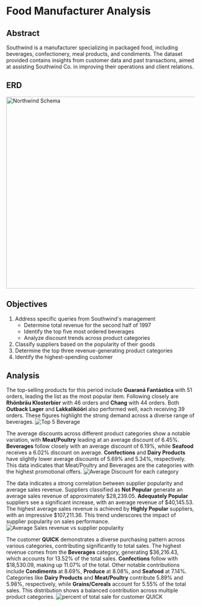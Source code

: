 # Food Manufacturer Analysis
## Abstract
Southwind is a manufacturer specializing in packaged food, including beverages, confectionery, meal products, and condiments. The dataset provided contains insights from customer data and past transactions, aimed at assisting Southwind Co. in improving their operations and client relations.

## ERD
<img width="512" alt="Northwind Schema" src="https://github.com/user-attachments/assets/59a4925a-abc3-431a-9e89-7f204bb41be5">


## Objectives
1. Address specific queries from Southwind's management
   - Determine total revenue for the second half of 1997
   - Identify the top five most ordered beverages
   - Analyze discount trends across product categories
2. Classify suppliers based on the popularity of their goods
3. Determine the top three revenue-generating product categories
4. Identify the highest-spending customer
## Analysis
The top-selling products for this period include **Guaraná Fantástica** with 51 orders, leading the list as the most popular item. Following closely are **Rhönbräu Klosterbier** with 46 orders and **Chang** with 44 orders. Both **Outback Lager** and **Lakkalikööri** also performed well, each receiving 39 orders. These figures highlight the strong demand across a diverse range of beverages.
![Top 5 Beverage](https://github.com/user-attachments/assets/38e5523a-a193-44e6-a044-29b6eaa2befb)

The average discounts across different product categories show a notable variation, with **Meat/Poultry** leading at an average discount of 6.45%. **Beverages** follow closely with an average discount of 6.19%, while **Seafood** receives a 6.02% discount on average. **Confections** and **Dairy Products** have slightly lower average discounts of 5.69% and 5.34%, respectively. This data indicates that Meat/Poultry and Beverages are the categories with the highest promotional offers.
![Average Discount for each category](https://github.com/user-attachments/assets/010b10d2-e700-492c-b040-d076947d1cd9)

The data indicates a strong correlation between supplier popularity and average sales revenue. Suppliers classified as **Not Popular** generate an average sales revenue of approximately $28,239.05. **Adequately Popular** suppliers see a significant increase, with an average revenue of $40,145.53. The highest average sales revenue is achieved by **Highly Popular** suppliers, with an impressive $107,211.36. This trend underscores the impact of supplier popularity on sales performance.
![Average Sales revenue vs supplier popularity](https://github.com/user-attachments/assets/2c00b9be-4333-4000-a8fc-e3aadd18e719)

The customer **QUICK** demonstrates a diverse purchasing pattern across various categories, contributing significantly to total sales. The highest revenue comes from the **Beverages** category, generating $36,216.43, which accounts for 13.52% of the total sales. **Confections** follow with $18,530.09, making up 11.07% of the total. Other notable contributions include **Condiments** at 8.69%, **Produce** at 8.08%, and **Seafood** at 7.14%. Categories like **Dairy Products** and **Meat/Poultry** contribute 5.89% and 5.98%, respectively, while **Grains/Cereals** account for 5.55% of the total sales. This distribution shows a balanced contribution across multiple product categories.
![percent of total sale for customer  QUICK](https://github.com/user-attachments/assets/7d8e95f0-c177-43af-bcb8-4472734d12ac)



